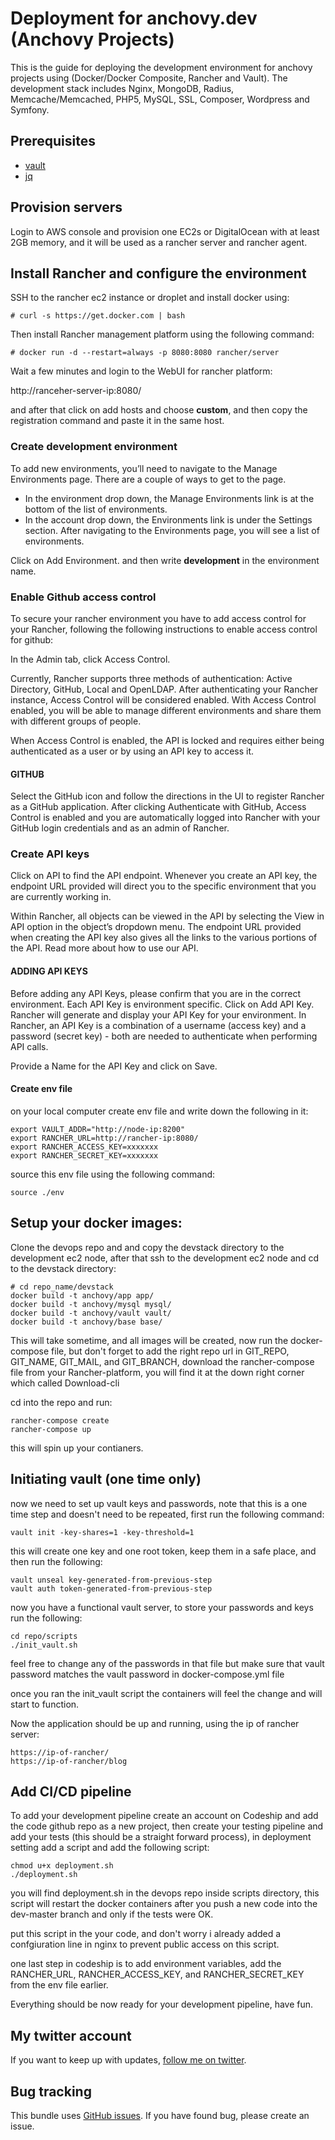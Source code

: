 # Deployment for anchovy.dev (Anchovy Projects)

This is the guide for deploying the development environment for anchovy projects using (Docker/Docker Composite, Rancher and Vault). The development stack includes Nginx, MongoDB, Radius, Memcache/Memcached, PHP5, MySQL, SSL, Composer, Wordpress and Symfony. 
## Prerequisites
- [vault](https://www.vaultproject.io/downloads.html)
- [jq](https://stedolan.github.io/jq/)

## Provision servers
Login to AWS console and provision one EC2s or DigitalOcean with at least 2GB memory, and it will be used as a rancher server and rancher agent.

## Install Rancher and configure the environment
SSH to the rancher ec2 instance or droplet and install docker using:

```# curl -s https://get.docker.com | bash```

Then install Rancher management platform using the following command:

```# docker run -d --restart=always -p 8080:8080 rancher/server```

Wait a few minutes and login to the WebUI for rancher platform:

http://ranceher-server-ip:8080/

and after that click on add hosts and choose **custom**, and then copy the registration command and paste it in the same host.

### Create development environment
To add new environments, you’ll need to navigate to the Manage Environments page. There are a couple of ways to get to the page.

- In the environment drop down, the Manage Environments link is at the bottom of the list of environments.
- In the account drop down, the Environments link is under the Settings section.
After navigating to the Environments page, you will see a list of environments.

Click on Add Environment. and then write **development** in the environment name.

### Enable Github access control

To secure your rancher environment you have to add access control for your Rancher, following the following instructions to enable access control for github:

In the Admin tab, click Access Control.

Currently, Rancher supports three methods of authentication: Active Directory, GitHub, Local and OpenLDAP. After authenticating your Rancher instance, Access Control will be considered enabled. With Access Control enabled, you will be able to manage different environments and share them with different groups of people.

When Access Control is enabled, the API is locked and requires either being authenticated as a user or by using an API key to access it.

#### GITHUB
Select the GitHub icon and follow the directions in the UI to register Rancher as a GitHub application. After clicking Authenticate with GitHub, Access Control is enabled and you are automatically logged into Rancher with your GitHub login credentials and as an admin of Rancher.

### Create API keys
Click on API to find the API endpoint. Whenever you create an API key, the endpoint URL provided will direct you to the specific environment that you are currently working in.

Within Rancher, all objects can be viewed in the API by selecting the View in API option in the object’s dropdown menu. The endpoint URL provided when creating the API key also gives all the links to the various portions of the API. Read more about how to use our API.

#### ADDING API KEYS

Before adding any API Keys, please confirm that you are in the correct environment. Each API Key is environment specific. Click on Add API Key. Rancher will generate and display your API Key for your environment. In Rancher, an API Key is a combination of a username (access key) and a password (secret key) - both are needed to authenticate when performing API calls.

Provide a Name for the API Key and click on Save.

#### Create env file
on your local computer create env file and write down the following in it:
```
export VAULT_ADDR="http://node-ip:8200"
export RANCHER_URL=http://rancher-ip:8080/
export RANCHER_ACCESS_KEY=xxxxxxx
export RANCHER_SECRET_KEY=xxxxxxx
```
source this env file using the following command:
```
source ./env
```

## Setup your docker images:

Clone the devops repo and and copy the devstack directory to the development ec2 node, after that ssh to the development ec2 node and cd to the devstack directory:

```
# cd repo_name/devstack
docker build -t anchovy/app app/
docker build -t anchovy/mysql mysql/
docker build -t anchovy/vault vault/
docker build -t anchovy/base base/
```
This will take sometime, and all images will be created, now run the docker-compose file, but don't forget to add the right repo url in GIT_REPO, GIT_NAME, GIT_MAIL, and GIT_BRANCH, download the rancher-compose file from your Rancher-platform, you will find it at the down right corner which called Download-cli

cd into the repo and run:
```
rancher-compose create
rancher-compose up
```
this will spin up your contianers.

## Initiating vault (one time only)
now we need to set up vault keys and passwords, note that this is a one time step and doesn't need to be repeated, first run the following command:

```
vault init -key-shares=1 -key-threshold=1
```
this will create one key and one root token, keep them in a safe place, and then run the following:

```
vault unseal key-generated-from-previous-step
vault auth token-generated-from-previous-step
```
now you have a functional vault server, to store your passwords and keys run the following:
```
cd repo/scripts
./init_vault.sh
```
feel free to change any of the passwords in that file but make sure that vault password matches the vault password in docker-compose.yml file

once you ran the init_vault script the containers will feel the change and will start to function.

Now the application should be up and running, using the ip of rancher server:
```
https://ip-of-rancher/
https://ip-of-rancher/blog
```
## Add CI/CD pipeline
To add your development pipeline create an account on Codeship and add the code github repo as a new project, then create your testing pipeline and add your tests (this should be a straight forward process), in deployment setting add a script and add the following script:
```
chmod u+x deployment.sh
./deployment.sh
```
you will find deployment.sh in the devops repo inside scripts directory, this script will restart the docker containers after you push a new code into the dev-master branch and only if the tests were OK.

put this script in the your code, and don't worry i already added a confgiuration line in nginx to prevent public access on this script.

one last step in codeship is to add environment variables, add the RANCHER_URL, RANCHER_ACCESS_KEY, and RANCHER_SECRET_KEY from the env file earlier.

Everything should be now ready for your development pipeline, have fun.

## My twitter account ##

If you want to keep up with updates, [follow me on twitter](http://twitter.com/imanpage).

## Bug tracking ##

This bundle uses [GitHub issues](https://github.com/Iman/anchovy-docker-devstack/issues).
If you have found bug, please create an issue.
